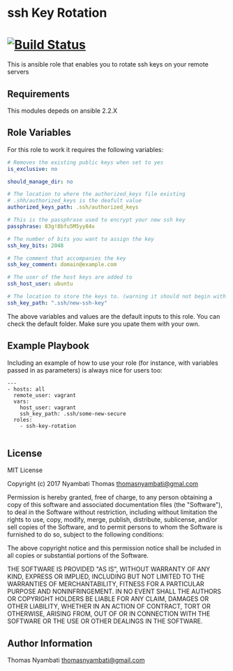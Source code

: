 
# ssh Key Rotation

[![Build Status](https://travis-ci.org/nyambati/ssh-key-rotation.svg?branch=master)](https://travis-ci.org/nyambati/ssh-key-rotation)
=========

This is ansible role that enables you to rotate ssh keys on your remote servers

Requirements
------------

This modules depeds on ansible 2.2.X

Role Variables
--------------

For this role to work it requires the following variables:

```yaml
# Removes the existing public keys when set to yes
is_exclusive: no

should_manage_dir: no

# The location to where the authorized_keys file existing
# .shh/authorized_keys is the deafult value
authorized_keys_path: .ssh/authorized_keys

# This is the passphrase used to encrypt your new ssh key
passphrase: 83g!8bfu5M5yy84x

# The number of bits you want to assign the key
ssh_key_bits: 2048

# The comment that accompanies the key
ssh_key_comment: domain@example.com

# The user of the host keys are added to
ssh_host_user: ubuntu

# The location to store the keys to. (warning it should not begin with /)
ssh_key_path: ".ssh/new-ssh-key"

```

The above variables and values are the default inputs to this role. You can check the default folder. Make sure you upate them with your own.

Example Playbook
----------------

Including an example of how to use your role (for instance, with variables passed in as parameters) is always nice for users too:

```
---
- hosts: all
  remote_user: vagrant
  vars:
    host_user: vagrant
    ssh_key_path: .ssh/some-new-secure
  roles:
    - ssh-key-rotation


```

License
-------
MIT License

Copyright (c) 2017 Nyambati Thomas <thomasnyambati@gmal.com>

Permission is hereby granted, free of charge, to any person obtaining a copy
of this software and associated documentation files (the "Software"), to deal
in the Software without restriction, including without limitation the rights
to use, copy, modify, merge, publish, distribute, sublicense, and/or sell
copies of the Software, and to permit persons to whom the Software is
furnished to do so, subject to the following conditions:

The above copyright notice and this permission notice shall be included in all
copies or substantial portions of the Software.

THE SOFTWARE IS PROVIDED "AS IS", WITHOUT WARRANTY OF ANY KIND, EXPRESS OR
IMPLIED, INCLUDING BUT NOT LIMITED TO THE WARRANTIES OF MERCHANTABILITY,
FITNESS FOR A PARTICULAR PURPOSE AND NONINFRINGEMENT. IN NO EVENT SHALL THE
AUTHORS OR COPYRIGHT HOLDERS BE LIABLE FOR ANY CLAIM, DAMAGES OR OTHER
LIABILITY, WHETHER IN AN ACTION OF CONTRACT, TORT OR OTHERWISE, ARISING FROM,
OUT OF OR IN CONNECTION WITH THE SOFTWARE OR THE USE OR OTHER DEALINGS IN THE
SOFTWARE.

Author Information
------------------
Thomas Nyambati <thomasnyambati@gmail.com>

